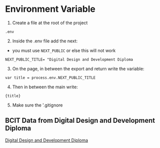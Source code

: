 # Environment Variable

1. Create a file at the root of the project

```
.env
```


2. Inside the .env file add the next:
- you must use `NEXT_PUBLIC` or else this will not work

```
NEXT_PUBLIC_TITLE= "Digital Design and Development Diploma
```
3. On the page, in between the export and return write the variable:
```
var title = process.env.NEXT_PUBLIC_TITLE
```
4. Then in between the main write:
```
{title}
```
5. Make sure the '.gitignore


## BCIT Data from Digital Design and Development Diploma
[Digital Design and Development Diploma](https://www.bcit.ca/programs/digital-design-and-development-diploma-full-time-6515dipma/)
